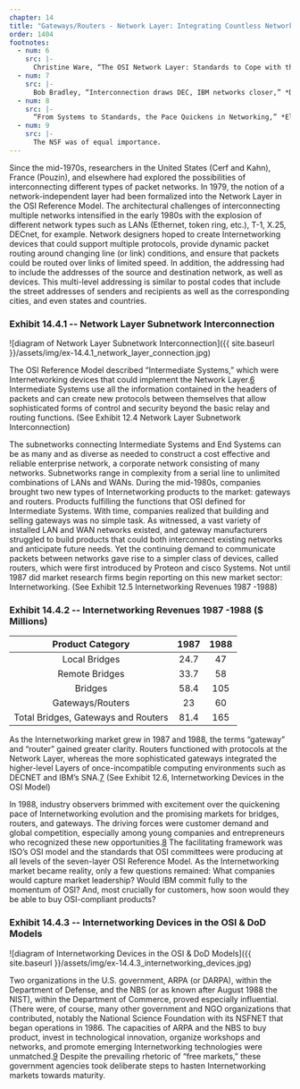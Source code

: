 ```yaml
---
chapter: 14
title: "Gateways/Routers - Network Layer: Integrating Countless Networks"
order: 1404
footnotes:
  - num: 6
    src: |-
      Christine Ware, “The OSI Network Layer: Standards to Cope with the Real World,” *Proceedings of the IEEE* Volume 71, December 1983, 1384-1387.
  - num: 7
    src: |-
      Bob Bradley, “Interconnection draws DEC, IBM networks closer,” *Data Communications*, May 1985, 241-248.
  - num: 8
    src: |-
      “From Systems to Standards, the Pace Quickens in Networking,” *Electronics*, April 14 1988. 
  - num: 9
    src: |-
      The NSF was of equal importance.
---
```


Since the mid-1970s, researchers in the United States (Cerf and Kahn), France (Pouzin), and elsewhere had explored the possibilities of interconnecting different types of packet networks. In 1979, the notion of a network-independent layer had been formalized into the Network Layer in the OSI Reference Model. The architectural challenges of interconnecting multiple networks intensified in the early 1980s with the explosion of different network types such as LANs (Ethernet, token ring, etc.), T-1, X.25, DECnet, for example. Network designers hoped to create Internetworking devices that could support multiple protocols, provide dynamic packet routing around changing line (or link) conditions, and ensure that packets could be routed over links of limited speed. In addition, the addressing had to include the addresses of the source and destination network, as well as devices. This multi-level addressing is similar to postal codes that include the street addresses of senders and recipients as well as the corresponding cities, and even states and countries.

### Exhibit 14.4.1 -- Network Layer Subnetwork Interconnection

![diagram of Network Layer Subnetwork Interconnection]({{ site.baseurl }}/assets/img/ex-14.4.1_network_layer_connection.jpg)

The OSI Reference Model described “Intermediate Systems,” which were Internetworking devices that could implement the Network Layer.<a name="fnloc6" href="#fn6">6</a>  Intermediate Systems use all the information contained in the headers of packets and can create new protocols between themselves that allow sophisticated forms of control and security beyond the basic relay and routing functions. (See Exhibit 12.4 Network Layer Subnetwork Interconnection)

The subnetworks connecting Intermediate Systems and End Systems can be as many and as diverse as needed to construct a cost effective and reliable enterprise network, a corporate network consisting of many networks. Subnetworks range in complexity from a serial line to unlimited combinations of LANs and WANs. During the mid-1980s, companies brought two new types of Internetworking products to the market: gateways and routers. Products fulfilling the functions that OSI defined for Intermediate Systems. With time, companies realized that building and selling gateways was no simple task. As witnessed, a vast variety of installed LAN and WAN networks existed, and gateway manufacturers struggled to build products that could both interconnect existing networks and anticipate future needs. Yet the continuing demand to communicate packets between networks gave rise to a simpler class of devices, called routers, which were first introduced by Proteon and cisco Systems. Not until 1987 did market research firms begin reporting on this new market sector: Internetworking. (See Exhibit 12.5 Internetworking Revenues 1987 -1988)

### Exhibit 14.4.2 -- Internetworking Revenues 1987 -1988 ($ Millions)

**Product Category**|**1987**|**1988**
:-----:|:-----:|:-----:
Local Bridges|24.7|47
Remote Bridges|33.7|58
Bridges|58.4|105
Gateways/Routers|23|60
Total Bridges, Gateways and Routers|81.4|165

As the Internetworking market grew in 1987 and 1988, the terms “gateway” and “router” gained greater clarity. Routers functioned with protocols at the Network Layer, whereas the more sophisticated gateways integrated the higher-level Layers of once-incompatible computing environments such as DECNET and IBM’s SNA.<a name="fnloc7" href="#fn7">7</a>  (See Exhibit 12.6, Internetworking Devices in the OSI Model)

In 1988, industry observers brimmed with excitement over the quickening pace of Internetworking evolution and the promising markets for bridges, routers, and gateways. The driving forces were customer demand and global competition, especially among young companies and entrepreneurs who recognized these new opportunities.<a name="fnloc8" href="#fn8">8</a>  The facilitating framework was ISO’s OSI model and the standards that OSI committees were producing at all levels of the seven-layer OSI Reference Model. As the Internetworking market became reality, only a few questions remained: What companies would capture market leadership? Would IBM commit fully to the momentum of OSI? And, most crucially for customers, how soon would they be able to buy OSI-compliant products?

### Exhibit 14.4.3 -- Internetworking Devices in the OSI & DoD Models

![diagram of Internetworking Devices in the OSI & DoD Models]({{ site.baseurl }}/assets/img/ex-14.4.3_internetworking_devices.jpg)

Two organizations in the U.S. government, ARPA (or DARPA), within the Department of Defense, and the NBS (or as known after August 1988 the NIST), within the Department of Commerce, proved especially influential. (There were, of course, many other government and NGO organizations that contributed, notably the National Science Foundation with its NSFNET that began operations in 1986. The capacities of ARPA and the NBS to buy product, invest in technological innovation, organize workshops and networks, and promote emerging Internetworking technologies were unmatched.<a name="fnloc9" href="#fn9">9</a>  Despite the prevailing rhetoric of “free markets,” these government agencies took deliberate steps to hasten Internetworking markets towards maturity.
